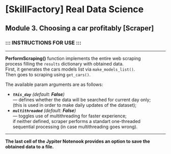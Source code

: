 # [SkillFactory] Real Data Science
## Module 3. Choosing a car profitably [Scraper]

### ::: INSTRUCTIONS FOR USE :::
---
**PerformScraping()** function implements the entire web scraping\
process filling the `results` dictionary with obtained data.\
First, it generates the cars models list via `make_models_list()`.\
Then goes to scraping using `get_cars()`.

The available param arguments are as follows:
- **_`this_day`_** _(default: **False**)_\
        — defines whether the data will be searched for current day only;\
          (this is used in order to make daily updates of the dataset);
- **_`multithreaded`_** _(default: **False**)_\
        — toggles use of multithreading for faster experience;\
          if neither defined, scraper performs a standart one-threaded\
          sequential processing (in case multithreading goes wrong).
---
**The last cell of the Jypiter Notenook provides an option to save the\
obtained data to a file.**
